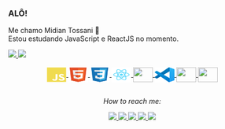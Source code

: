 ### ALÔ! 
Me chamo Midian Tossani 👋 <br>
Estou estudando JavaScript e ReactJS no momento.

<div>
  <a href="https://github.com/midiantossani">
  <img height="150em" src="https://github-readme-stats.vercel.app/api?username=midiantossani&show_icons=true&theme=dracula&include_all_commits=true&count_private=true"/>
  <img height="150em" src="https://github-readme-stats.vercel.app/api/top-langs/?username=midiantossani&layout=compact&langs_count=7&theme=dracula"/>
</div>

<div align="center"><br>
 <a href="#">
   <img align="center" alt="Midian-Js" height="30" width="40" src="https://raw.githubusercontent.com/devicons/devicon/master/icons/javascript/javascript-plain.svg"> </a>
  
 <a href="#">
   <img align="center" alt="Midian-HTML" height="30" width="40" src="https://raw.githubusercontent.com/devicons/devicon/master/icons/html5/html5-original.svg">
 </a>
  
 <a href="#">
    <img align="center" alt="Midian-CSS" height="30" width="40" src="https://raw.githubusercontent.com/devicons/devicon/master/icons/css3/css3-original.svg">
  </a>
  
  <a href="#">
    <img align="center" height="30" width="40" src="https://raw.githubusercontent.com/github/explore/80688e429a7d4ef2fca1e82350fe8e3517d3494d/topics/react/react.png" />
  </a>
  
   <a href="#"> 
    <img align="center" height="30" width="40" src="https://cdn.jsdelivr.net/gh/devicons/devicon/icons/git/git-original.svg" />
  </a>
  
  <a href="#">
    <img align="center" height="30" width="40" src="https://raw.githubusercontent.com/github/explore/80688e429a7d4ef2fca1e82350fe8e3517d3494d/topics/visual-studio-code/visual-studio-code.png" />
  </a>
  
  <a href="#"> 
    <img align="center" height="30" width="40" src="https://cdn.jsdelivr.net/gh/devicons/devicon/icons/figma/figma-original.svg" />
  </a>
                                                                                                      
   <a href="#"> 
    <img align="center" height="30" width="40"src="https://cdn.jsdelivr.net/gh/devicons/devicon/icons/illustrator/illustrator-line.svg" />
  </a>
          
  
</div>
 
 ##
 
 <div align="center">
   <p><i>How to reach me:</i></p>
   <a href="https://instagram.com/mih_tossani" target="_blank">
      <img src="https://img.shields.io/badge/-Instagram-%23E4405F?style=for-the-badge&logo=instagram&logoColor=white" target="_blank">
   </a>
   <a href="https://wa.me/5512996569014" target="_blank">
     <img src="https://img.shields.io/badge/WhatsApp-25D366?style=for-the-badge&logo=whatsapp&logoColor=white" target="_blank">
   </a>
    <a href="https://discord.gg/uFvFNSNb" target="_blank">
      <img src="https://img.shields.io/badge/Discord-7289DA?style=for-the-badge&logo=discord&logoColor=white" target="_blank">
    </a> 
    <a href="https://www.linkedin.com/in/midian-tossani-38453915b/" target="_blank">
      <img src="https://img.shields.io/badge/-LinkedIn-%230077B5?style=for-the-badge&logo=linkedin&logoColor=white" target="_blank">
    </a> 
   
   <a href="mailto:midianptossani@hotmail.com">
     <img src="https://img.shields.io/badge/Microsoft_Outlook-0078D4?style=for-the-badge&logo=microsoft-outlook&logoColor=white">
   </a>

 </div>
  <br>
